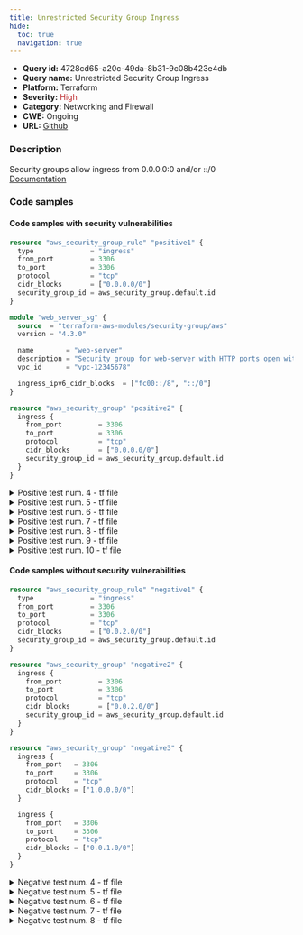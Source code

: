 ```yaml
---
title: Unrestricted Security Group Ingress
hide:
  toc: true
  navigation: true
---
```


<style>
  .highlight .hll {
    background-color: #ff171742;
  }
  .md-content {
    max-width: 1100px;
    margin: 0 auto;
  }
</style>

-   **Query id:** 4728cd65-a20c-49da-8b31-9c08b423e4db
-   **Query name:** Unrestricted Security Group Ingress
-   **Platform:** Terraform
-   **Severity:** <span style="color:#bb2124">High</span>
-   **Category:** Networking and Firewall
-   **CWE:** Ongoing
-   **URL:** [Github](https://github.com/Checkmarx/kics/tree/master/assets/queries/terraform/aws/unrestricted_security_group_ingress)

### Description
Security groups allow ingress from 0.0.0.0:0 and/or ::/0<br>
[Documentation](https://www.terraform.io/docs/providers/aws/r/security_group.html)

### Code samples
#### Code samples with security vulnerabilities
```tf title="Positive test num. 1 - tf file" hl_lines="6"
resource "aws_security_group_rule" "positive1" {
  type              = "ingress"
  from_port         = 3306
  to_port           = 3306
  protocol          = "tcp"
  cidr_blocks       = ["0.0.0.0/0"]
  security_group_id = aws_security_group.default.id
}

```
```tf title="Positive test num. 2 - tf file" hl_lines="9"
module "web_server_sg" {
  source  = "terraform-aws-modules/security-group/aws"
  version = "4.3.0"

  name        = "web-server"
  description = "Security group for web-server with HTTP ports open within VPC"
  vpc_id      = "vpc-12345678"

  ingress_ipv6_cidr_blocks  = ["fc00::/8", "::/0"]
}

```
```tf title="Positive test num. 3 - tf file" hl_lines="6"
resource "aws_security_group" "positive2" {
  ingress {
    from_port         = 3306
    to_port           = 3306
    protocol          = "tcp"
    cidr_blocks       = ["0.0.0.0/0"]
    security_group_id = aws_security_group.default.id
  }
}

```
<details><summary>Positive test num. 4 - tf file</summary>

```tf hl_lines="13"
resource "aws_security_group" "positive3" {
  ingress {
    from_port   = 3306
    to_port     = 3306
    protocol    = "tcp"
    cidr_blocks = ["1.0.0.0/0"]
  }

  ingress {
    from_port   = 3306
    to_port     = 3306
    protocol    = "tcp"
    cidr_blocks = ["0.0.0.0/0"]
  }
}

```
</details>
<details><summary>Positive test num. 5 - tf file</summary>

```tf hl_lines="9"
module "web_server_sg" {
  source  = "terraform-aws-modules/security-group/aws"
  version = "4.3.0"

  name        = "web-server"
  description = "Security group for web-server with HTTP ports open within VPC"
  vpc_id      = "vpc-12345678"

  ingress_cidr_blocks = ["0.0.0.0/0"]
}

```
</details>
<details><summary>Positive test num. 6 - tf file</summary>

```tf hl_lines="9"
module "web_server_sg" {
  source  = "terraform-aws-modules/security-group/aws"
  version = "4.3.0"

  name        = "web-server"
  description = "Security group for web-server with HTTP ports open within VPC"
  vpc_id      = "vpc-12345678"

  ingress_cidr_blocks = ["10.10.0.0/16", "0.0.0.0/0"]
}

```
</details>
<details><summary>Positive test num. 7 - tf file</summary>

```tf hl_lines="6"
resource "aws_security_group_rule" "positive6" {
  type              = "ingress"
  from_port         = 3306
  to_port           = 3306
  protocol          = "tcp"
  ipv6_cidr_blocks  = ["::/0"]
  security_group_id = aws_security_group.default.id
}

```
</details>
<details><summary>Positive test num. 8 - tf file</summary>

```tf hl_lines="6"
resource "aws_security_group" "positive7" {
  ingress {
    from_port         = 3306
    to_port           = 3306
    protocol          = "tcp"
    ipv6_cidr_blocks  = ["::/0"]
    security_group_id = aws_security_group.default.id
  }
}

```
</details>
<details><summary>Positive test num. 9 - tf file</summary>

```tf hl_lines="13"
resource "aws_security_group" "positive8" {
  ingress {
    from_port         = 3306
    to_port           = 3306
    protocol          = "tcp"
    ipv6_cidr_blocks  = ["fc00::/8"]
  }

  ingress {
    from_port         = 3306
    to_port           = 3306
    protocol          = "tcp"
    ipv6_cidr_blocks  = ["::/0"]
  }
}

```
</details>
<details><summary>Positive test num. 10 - tf file</summary>

```tf hl_lines="9"
module "web_server_sg" {
  source  = "terraform-aws-modules/security-group/aws"
  version = "4.3.0"

  name        = "web-server"
  description = "Security group for web-server with HTTP ports open within VPC"
  vpc_id      = "vpc-12345678"

  ingress_ipv6_cidr_blocks  = ["::/0"]
}

```
</details>


#### Code samples without security vulnerabilities
```tf title="Negative test num. 1 - tf file"
resource "aws_security_group_rule" "negative1" {
  type              = "ingress"
  from_port         = 3306
  to_port           = 3306
  protocol          = "tcp"
  cidr_blocks       = ["0.0.2.0/0"]
  security_group_id = aws_security_group.default.id
}


```
```tf title="Negative test num. 2 - tf file"
resource "aws_security_group" "negative2" {
  ingress {
    from_port         = 3306
    to_port           = 3306
    protocol          = "tcp"
    cidr_blocks       = ["0.0.2.0/0"]
    security_group_id = aws_security_group.default.id
  }
}

```
```tf title="Negative test num. 3 - tf file"
resource "aws_security_group" "negative3" {
  ingress {
    from_port   = 3306
    to_port     = 3306
    protocol    = "tcp"
    cidr_blocks = ["1.0.0.0/0"]
  }

  ingress {
    from_port   = 3306
    to_port     = 3306
    protocol    = "tcp"
    cidr_blocks = ["0.0.1.0/0"]
  }
}

```
<details><summary>Negative test num. 4 - tf file</summary>

```tf
module "web_server_sg" {
  source  = "terraform-aws-modules/security-group/aws"
  version = "4.3.0"

  name        = "web-server"
  description = "Security group for web-server with HTTP ports open within VPC"
  vpc_id      = "vpc-12345678"

  ingress_cidr_blocks = ["10.10.0.0/16"]
}

```
</details>
<details><summary>Negative test num. 5 - tf file</summary>

```tf
resource "aws_security_group_rule" "negative5" {
  type              = "ingress"
  from_port         = 3306
  to_port           = 3306
  protocol          = "tcp"
  ipv6_cidr_blocks  = ["fc00::/8"]
  security_group_id = aws_security_group.default.id
}


```
</details>
<details><summary>Negative test num. 6 - tf file</summary>

```tf
resource "aws_security_group" "negative6" {
  ingress {
    from_port         = 3306
    to_port           = 3306
    protocol          = "tcp"
    ipv6_cidr_blocks  = ["fc00::/8"]
    security_group_id = aws_security_group.default.id
  }
}

```
</details>
<details><summary>Negative test num. 7 - tf file</summary>

```tf
resource "aws_security_group" "negative7" {
  ingress {
    from_port         = 3306
    to_port           = 3306
    protocol          = "tcp"
    ipv6_cidr_blocks  = ["fc00::/9"]
  }

  ingress {
    from_port         = 3306
    to_port           = 3306
    protocol          = "tcp"
    ipv6_cidr_blocks  = ["fc00::/8"]
  }
}

```
</details>
<details><summary>Negative test num. 8 - tf file</summary>

```tf
module "web_server_sg" {
  source  = "terraform-aws-modules/security-group/aws"
  version = "4.3.0"

  name        = "web-server"
  description = "Security group for web-server with HTTP ports open within VPC"
  vpc_id      = "vpc-12345678"

  ingress_ipv6_cidr_blocks  = ["fc00::/8"]
}

```
</details>
